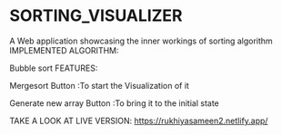 # SORTING_VISUALIZER
A Web application showcasing the inner workings of sorting algorithm
IMPLEMENTED ALGORITHM:




Bubble sort
FEATURES:

Mergesort Button :To start the Visualization of it

Generate new array Button :To bring it to the initial state 




TAKE A LOOK AT LIVE VERSION:
https://rukhiyasameen2.netlify.app/
